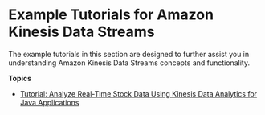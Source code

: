 # Example Tutorials for Amazon Kinesis Data Streams<a name="examples"></a>

The example tutorials in this section are designed to further assist you in understanding Amazon Kinesis Data Streams concepts and functionality\.

**Topics**
+ [Tutorial: Analyze Real\-Time Stock Data Using Kinesis Data Analytics for Java Applications](tutorial-stock-data.md)